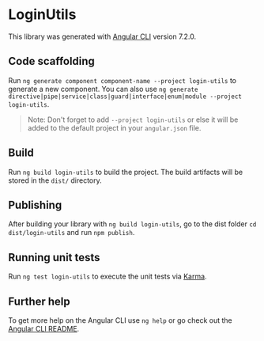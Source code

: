 # LoginUtils

This library was generated with [Angular CLI](https://github.com/angular/angular-cli) version 7.2.0.

## Code scaffolding

Run `ng generate component component-name --project login-utils` to generate a new component. You can also use `ng generate directive|pipe|service|class|guard|interface|enum|module --project login-utils`.

> Note: Don't forget to add `--project login-utils` or else it will be added to the default project in your `angular.json` file.

## Build

Run `ng build login-utils` to build the project. The build artifacts will be stored in the `dist/` directory.

## Publishing

After building your library with `ng build login-utils`, go to the dist folder `cd dist/login-utils` and run `npm publish`.

## Running unit tests

Run `ng test login-utils` to execute the unit tests via [Karma](https://karma-runner.github.io).

## Further help

To get more help on the Angular CLI use `ng help` or go check out the [Angular CLI README](https://github.com/angular/angular-cli/blob/master/README.md).
